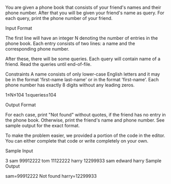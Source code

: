 You are given a phone book that consists of your friend's names and their phone number. After that you will be given your friend's name as query. 
For each query, print the phone number of your friend.

Input Format

The first line will have an integer N denoting the number of entries in the phone book. Each entry consists of two lines: 
a name and the corresponding phone number. 

After these, there will be some queries. Each query will contain name of a friend. Read the queries until end-of-file.

Constraints
A name consists of only lower-case English letters and it may be in the format 
'first-name last-name' or in the format 'first-name'. Each phone number has exactly 8 digits without any leading zeros.

1≤N≤104
1≤queries≤104

Output Format

For each case, print "Not found" without quotes, if the friend has no entry in the phone book. Otherwise, print the friend's 
name and phone number. See sample output for the exact format.

To make the problem easier, we provided a portion of the code in the editor. You can either complete that code or write completely 
on your own.

Sample Input

3
sam
99912222
tom
11122222
harry
12299933
sam
edward
harry
Sample Output

sam=99912222
Not found
harry=12299933